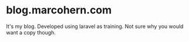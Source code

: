 # blog.marcohern.com
It's my blog. Developed using laravel as training. Not sure why you would want a copy though.

